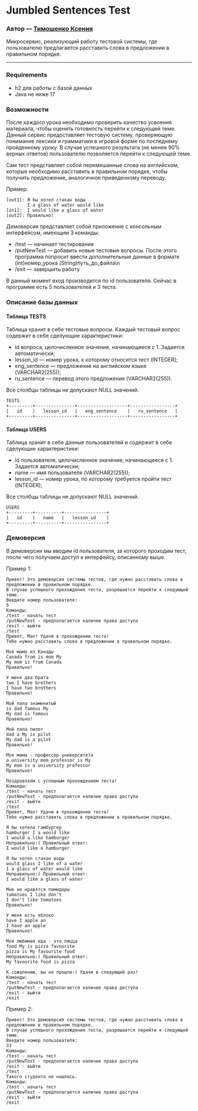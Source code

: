 # Jumbled Sentences Test
### Автор — [Тимошенко Ксения](https://github.com/Xentention)

Микросервис, реализующий работу тестовой системы, где пользователю предлагается расставить слова в предложении в правильном порядке.

---

### Requirements

- h2 для работы с базой данных
- Java не ниже 17

### Возможности

После каждого урока необходимо проверить качество усвоения материала, чтобы оценить готовность перейти к следующей теме. Данный сервис предоставляет
тестовую систему, проверяющую понимание лексики и грамматики в игровой форме по последнему пройденному уроку. В случае успешного результата (не менее 90% верных ответов) пользователю позволяется перейти к следующей теме.

Сам тест представляет собой перемешанные слова на английском, которые необходимо расставить в правильном порядке, чтобы получить предложение, аналогичное приведенному переводу.

Пример:

```
[out1]: Я бы хотел стакан воды
        I a glass of water would like
[in1]:  I would like a glass of water
[out2]: Правильно!
```

Демоверсия представляет собой приложение с консольным интерфейсом, имеющим 3 команды:
- /test — начинает тестирование
- /putNewTest — добавить новые тестовые вопросы. После этого программа попросит ввести дополнительные данные в формате (int)номер_урока (String)путь_до_файла\n
- /exit — завершить работу

В данный момент вход производится по id пользователя. Сейчас в программе есть 5 пользователей и 3 теста.

### Описание базы данных

#### Таблица TESTS

Таблица хранит в себе тестовые вопросы. Каждый тестовый вопрос содержит в себе сделующие характеристики:
- id вопроса, целочисленное значение, начинающееся с 1. Задается автоматически;
- lesson_id — номер урока, к которому относится тест (INTEGER);
- eng_sentence — предложение на английском языке (VARCHAR2(255));
- ru_sentence — перевод этого предложения (VARCHAR2(255)).
    
Все столбцы таблицы не допускают NULL значений.

```
TESTS
+---------+---------------+-------------------+-----------------+
|   id    |   lesson_id   |   eng_sentence    |   ru_sentence   |
+---------+---------------+-------------------+-----------------+
```


#### Таблица USERS

Таблица хранит в себе данные пользователей и содержит в себе сделующие характеристики:
- id пользователя, целочисленное значение, начинающееся с 1. Задается автоматически;
- name — имя пользователя (VARCHAR2(255));
- lesson_id  — номер урока, по которому требуется пройти тест (INTEGER);
    
Все столбцы таблицы не допускают NULL значений.


```
USERS
+---------+----------+----------------+
|   id    |   name   |   lesson_id    |
+---------+----------+----------------+
```


### Демоверсия

В демоверсии мы вводим id пользователя, за которого проходим тест, после чего получаем доступ к интерфейсу, описанному выше.

Пример 1:
```
Привет! Это демоверсия системы тестов, где нужно расставить слова в предложении в правильном порядке.
В случае успешного прохождения теста, разрешается перейти к следующей теме.
Введите номер пользователя:
5
Команды:
/test - начать тест
/putNewTest - предполагается наличие права доступа
/exit - выйти
/test
Привет, Max! Удачи в прохождении теста!
Тебе нужно расставить слова в предложении в правильном порядке.

Моя мама из Канады
Canada from is mom My
My mom is from Canada
Правильно!

У меня два брата
two I have brothers
I have two brothers
Правильно!

Мой папа знаменитый
is dad famous My
My dad is famous
Правильно!

Мой папа пилот
dad a My is pilot
My dad is a pilot
Правильно!

Моя мама - профессор университета
a university mom professor is My
My mom is a university professor
Правильно!

Поздравляем с успешным прохождением теста!
Команды:
/test - начать тест
/putNewTest - предполагается наличие права доступа
/exit - выйти
/test
Привет, Max! Удачи в прохождении теста!
Тебе нужно расставить слова в предложении в правильном порядке.

Я бы хотела гамбургер
hamburger I a would like
I would a like hamburger
Неправильно:( Правильный ответ:
I would like a hamburger

Я бы хотел стакан воды
would glass I like of a water
I a glass of water would like
Неправильно:( Правильный ответ:
I would like a glass of water

Мне не нравятся помидоры
tomatoes I like don't
I don't like tomatoes
Правильно!

У меня есть яблоко
have I apple an
I have an apple
Правильно!

Моя любимая еда - это пицца
food My is pizza favourite
pizza is My favourite food
Неправильно:( Правильный ответ:
My favourite food is pizza

К сожалению, вы не прошли:( Удачи в следующий раз!
Команды:
/test - начать тест
/putNewTest - предполагается наличие права доступа
/exit - выйти
/exit
```

Пример 2:
```
Привет! Это демоверсия системы тестов, где нужно расставить слова в предложении в правильном порядке.
В случае успешного прохождения теста, разрешается перейти к следующей теме.
Введите номер пользователя:
33
Команды:
/test - начать тест
/putNewTest - предполагается наличие права доступа
/exit - выйти
/test
Такого студента не нашлось.
Команды:
/test - начать тест
/putNewTest - предполагается наличие права доступа
/exit - выйти
/exit
```

